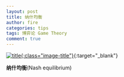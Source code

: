 ```yaml
---
layout: post
title: 纳什均衡
author: fire
categories: tips 
tags: 博弈论 Game Theory
comment: true
---
```


[![title](https://image.sideproject.cn/titlex/title_004.jpg){:class="image-title"}](https://image.sideproject.cn/titlex/title_004.jpg){:target="_blank"}

**纳什均衡**(Nash equilibrium)

